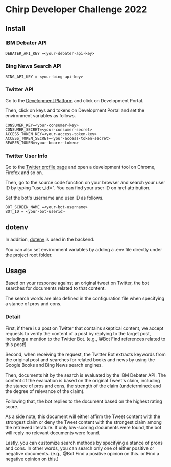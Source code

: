 # Chirp Developer Challenge 2022

## Install

### IBM Debater API

```shell
DEBATER_API_KEY =<your-debater-api-key>
```

### Bing News Search API

```shell
BING_API_KEY = <your-bing-api-key>
```

### Twitter API
Go to the [Development Platform](https://developer.twitter.com/en/docs/twitter-api) and click on Development Portal.

Then, click on keys and tokens on Development Portal and set the environment variables as follows.

```shell
CONSUMER_KEY=<your-consumer-key>
CONSUMER_SECRET=<your-consumer-secret>
ACCESS_TOKEN_KEY=<your-access-token-key>
ACCESS_TOKEN_SECRET=<your-access-token-secret>
BEARER_TOKEN=<your-bearer-token>
```

### Twitter User Info
Go to the [Twitter profile page](https://twitter.com/<your-bot-username>) and open a development tool on Chrome, Firefox and so on.

Then, go to the source code function on your browser and search your user ID by typing "user_id=". You can find your user ID on href attribution.

Set the bot's username and user ID as follows.

```shell
BOT_SCREEN_NAME =<your-bot-username>
BOT_ID = <your-bot-userid>
```

## dotenv
In addition, [dotenv](https://github.com/motdotla/dotenv) is used in the backend.

You can also set environment variables by adding a .env file directly under the project root folder.

## Usage
Based on your response against an original tweet on Twitter, the bot searches for documents related to that content. 

The search words are also defined in the configuration file when specifying a stance of pros and cons.

### Detail
First, if there is a post on Twitter that contains skeptical content, we accept requests to verify the content of a post by replying to the target post, including a mention to the Twitter Bot. (e.g., @Bot Find references related to this post!)

Second, when receiving the request, the Twitter Bot extracts keywords from the original post and searches for related books and news by using the Google Books and Bing News search engines.

Then, documents hit by the search is evaluated by the IBM Debater API. The content of the evaluation is based on the original Tweet's claim, including the stance of pros and cons, the strength of the claim (undetermined: and the degree of relevance of the claim).

Following that, the bot replies to the document based on the highest rating score.

As a side note, this document will either affirm the Tweet content with the strongest claim or deny the Tweet content with the strongest claim among the retrieved literature. If only low-scoring documents were found, the bot will reply no relevant documents were found.

Lastly, you can customize search methods by specifying a stance of prons and cons. In other words, you can search only one of either positive or negative documents. (e.g., @Bot Find a positive opinion on this. or Find a negative opinion on this.)
